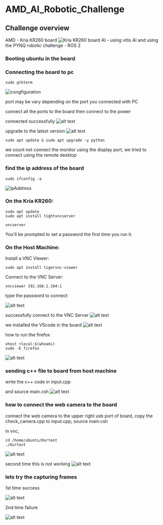 # AMD_AI_Robotic_Challenge
## Challenge overview
AMD - Kria KR260 board
![Kria KR260 board](images/image-2.png)
AI - using vitis AI and using the PYNQ
robotic challenge - ROS 2 


### Booting ubuntu in the board

###  Connecting the board to pc
```
sudo gtkterm
```
![congfiguration](images/image-3.png)

port may be vary depending on the port you connected with PC

connect all the ports to the board then connect to the power

connected successfully
![alt text](images/image-4.png)

upgrade to the latest version
![alt text](images/image-5.png)
```
sudo apt update & sudo apt upgrade -y python
```

we count not connect the monitor using the display port, we tried to connect using the remote desktop
 ### find the ip address of the board
 ```
sudo ifconfig -a
 ```
![IpAddress](images/image-6.png)

### On the Kria KR260:
```
sudo apt update
sudo apt install tightvncserver
```
```
vncserver
```
You'll be prompted to set a password the first time you run it.
### On the Host Machine:

Install a VNC Viewer:
```
sudo apt install tigervnc-viewer
```
Connect to the VNC Server:
```
vncviewer 192.168.1.104:1
```


type the password to connect

![alt text](images/image-7.png)


successfully connect to the VNC Server
![alt text](images/image-8.png)

we installed the VScode in the board
![alt text](images/image-9.png)

how to run the firefox
```
xhost +local:$(whoami)
sudo -E firefox
```
![alt text](images/image-10.png)



### sending c++ file to board  from host machine

write the c++ code in input.cpp

and source main.csh
![alt text](images/image11.png)

### how to connect the web camera to the board
connect the web camera to the upper right usb port of board,
copy the check_camera.cpp to input.cpp,
source main.csh

in vnc,
```
cd /home/ubuntu/Ourtest
./Ourtest
```

![alt text](images/image12.png)

second time this is not working
![alt text](images/image13.png)

### lets try the capturing frames
1st time success

![alt text](images/image14.png)

2nd time failure

![alt text](images/image15.png)